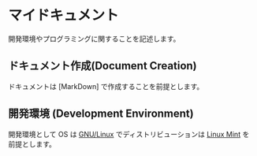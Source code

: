 # マイドキュメント

開発環境やプログラミングに関することを記述します。

## ドキュメント作成(Document Creation)

ドキュメントは [MarkDown] で作成することを前提とします。

## 開発環境 (Development Environment)

開発環境として OS は [GNU/Linux] でディストリビューションは [Linux Mint] を
前提とします。

[GNU/Linux]: https://www.linuxfoundation.org/
[Linux Mint]: https://linuxmint.com/webview
